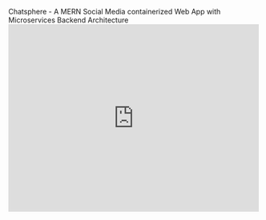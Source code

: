 Chatsphere - A MERN Social Media containerized Web App with Microservices Backend Architecture
<embed src="https://drive.google.com/viewerng/
viewer?embedded=true&url=https://drive.google.com/drive/folders/1m6jH3tj3xKXeL-cmoc1FPafAbBGxgq_a" width="500" height="375">

 
